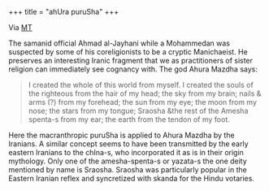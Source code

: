 +++
title = "ahUra puruSha"
+++

Via [MT](https://twitter.com/blog_supplement/status/1269478270384386049) 


The samanid official Ahmad al-Jayhani  while a Mohammedan was suspected by some of his coreligionists to be a cryptic Manichaeist. He preserves an interesting Iranic fragment that we as practitioners of sister religion can immediately see cognancy with. The god Ahura Mazdha says: 

> I created the whole of this world from myself. I created the souls of the righteous from the hair of my head; the sky from my brain; nails & arms (?) from my forehead; the sun from my eye; the moon from my nose; the stars from my tongue; Sraosha &the rest of the Amesha spenta-s from my ear; the earth from the tendon of my foot.

Here the macranthropic puruSha is applied to Ahura Mazdha by the Iranians. A similar concept seems to have been transmitted by the early eastern Iranians to the chIna-s, who incorporated it as is in their origin mythology. Only one of the amesha-spenta-s or yazata-s the one deity mentioned by name is Sraosha. Sraosha was particularly popular in the Eastern Iranian reflex and syncretized with skanda for the Hindu votaries. 